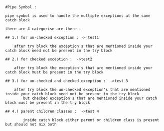 	#Pipe Symbol :

	pipe symbol is used to handle the multiple exceptions at the same catch block 

	there are 4 categorise are there :

	## 1.) for un-checked exception : -> test1

		after try block the exception's that are mentioned inside your catch block need not be present in the try block 

	## 2.) for checked exception :  ->test2

		after try block the exception's that are mentioned inside your catch block must be present in the try block 

	## 3.) for un-checked and checked exception :  ->test 3

		after try block the un-checked exception's that are mentioned inside your catch block need not be present in the try block 
			but checked exception's that are mentioned inside your catch block must be present in the try block

	## 4.) parent children classes :  ->test 4

			inside catch block either parent or children class is present but should not mix both 
